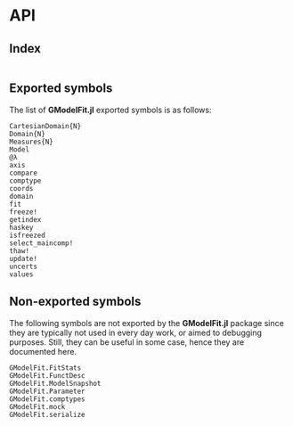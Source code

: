 # API

## Index
```@index
```

## Exported symbols
The list of **GModelFit.jl** exported symbols is as follows:

```@docs
CartesianDomain{N}
Domain{N}
Measures{N}
Model
@λ
axis
compare
comptype
coords
domain
fit
freeze!
getindex
haskey
isfreezed
select_maincomp!
thaw!
update!
uncerts
values
```


## Non-exported symbols
The following symbols are not exported by the **GModelFit.jl** package since they are typically not used in every day work, or aimed to debugging purposes.  Still, they can be useful in some case, hence they are documented here.

```@docs
GModelFit.FitStats
GModelFit.FunctDesc
GModelFit.ModelSnapshot
GModelFit.Parameter
GModelFit.comptypes
GModelFit.mock
GModelFit.serialize
```
